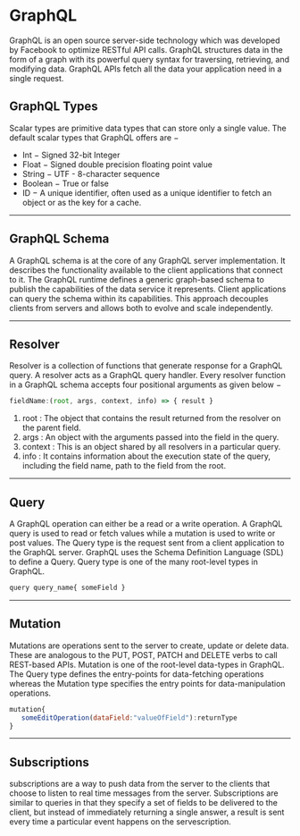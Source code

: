 # GraphQL
GraphQL is an open source server-side technology which was developed by Facebook to optimize RESTful API calls.
GraphQL structures data in the form of a graph with its powerful query syntax for traversing, retrieving, and modifying data.
GraphQL APIs fetch all the data your application need in a single request.

## GraphQL Types
Scalar types are primitive data types that can store only a single value. The default scalar types that GraphQL offers are −
* Int − Signed 32-bit Integer
* Float − Signed double precision floating point value
* String − UTF - 8-character sequence
* Boolean − True or false
* ID − A unique identifier, often used as a unique identifier to fetch an object or as the key for a cache.

___

## GraphQL Schema
A GraphQL schema is at the core of any GraphQL server implementation.
It describes the functionality available to the client applications that connect to it.
The GraphQL runtime defines a generic graph-based schema to publish the capabilities of the data service it represents.
Client applications can query the schema within its capabilities.
This approach decouples clients from servers and allows both to evolve and scale independently.

___

## Resolver
Resolver is a collection of functions that generate response for a GraphQL query. 
A resolver acts as a GraphQL query handler.
Every resolver function in a GraphQL schema accepts four positional arguments as given below −
```javascript
fieldName:(root, args, context, info) => { result }
```
1. root : The object that contains the result returned from the resolver on the parent field.
2. args : An object with the arguments passed into the field in the query.
3. context : This is an object shared by all resolvers in a particular query.
4. info : It contains information about the execution state of the query, including the field name, path to the field from the root.

___

## Query
A GraphQL operation can either be a read or a write operation.
A GraphQL query is used to read or fetch values while a mutation is used to write or post values.
The Query type is the request sent from a client application to the GraphQL server.
GraphQL uses the Schema Definition Language (SDL) to define a Query.
Query type is one of the many root-level types in GraphQL.
```javascript
query query_name{ someField }
```
___

## Mutation
Mutations are operations sent to the server to create, update or delete data.
These are analogous to the PUT, POST, PATCH and DELETE verbs to call REST-based APIs.
Mutation is one of the root-level data-types in GraphQL.
The Query type defines the entry-points for data-fetching operations
whereas the Mutation type specifies the entry points for data-manipulation operations.
```javascript
mutation{
   someEditOperation(dataField:"valueOfField"):returnType
}
```
___

## Subscriptions 
subscriptions are a way to push data from the server to the clients
that choose to listen to real time messages from the server.
Subscriptions are similar to queries in that they specify a set of fields to be delivered to the client,
but instead of immediately returning a single answer, a result is sent every time a particular event happens on the servescription.

